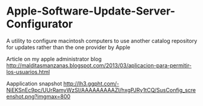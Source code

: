 Apple-Software-Update-Server-Configurator
=========================================

A utility to configure macintosh computers to use another catalog repository for updates rather than the one provider by Apple

Article on my apple administrator blog http://malditasmanzanas.blogspot.com/2013/03/aplicacion-para-permitir-los-usuarios.html
 
Aapplication snapshot http://lh3.ggpht.com/-NiEKSnEc9pc/UUrRamyWzSI/AAAAAAAAAZI/hxgPJRy1tCQ/SusConfig_screenshot.png?imgmax=800

